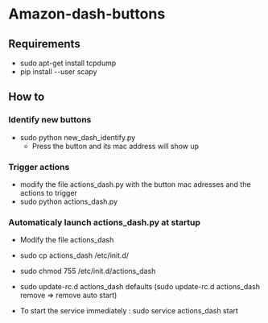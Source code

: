 # Amazon-dash-buttons

## Requirements
* sudo apt-get install tcpdump
* pip install --user scapy

## How to
### Identify new buttons
* sudo python new_dash_identify.py
  * Press the button and its mac address will show up


### Trigger actions 
* modify the file actions_dash.py with the button mac adresses and the actions to trigger
* sudo python actions_dash.py


### Automaticaly launch actions_dash.py at startup
* Modify the file actions_dash
* sudo cp actions_dash /etc/init.d/
* sudo chmod 755 /etc/init.d/actions_dash
* sudo update-rc.d actions_dash defaults (sudo update-rc.d actions_dash remove => remove auto start)

* To start the service immediately : sudo service actions_dash start 
 
